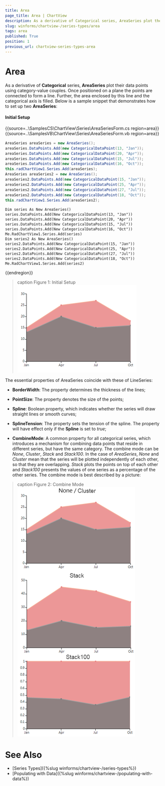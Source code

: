 ```yaml
---
title: Area
page_title: Area | ChartView
description: As a derivative of Categorical series, AreaSeries plot their data points using category-value couples
slug: winforms/chartview-/series-types/area
tags: area
published: True
position: 1
previous_url: chartview-series-types-area
---
```


# Area

As a derivative of __Categorical__ series, __AreaSeries__ plot their data points using category-value couples. Once positioned on a plane the points are connected to form a line. Further, the area enclosed by this line and the categorical axis is filled. Below is a sample snippet that demonstrates how to set up two __AreaSeries__:

#### Initial Setup

{{source=..\SamplesCS\ChartView\Series\AreaSeriesForm.cs region=area}} 
{{source=..\SamplesVB\ChartView\Series\AreaSeriesForm.vb region=area}} 

````C#
AreaSeries areaSeries = new AreaSeries();
areaSeries.DataPoints.Add(new CategoricalDataPoint(13, "Jan"));
areaSeries.DataPoints.Add(new CategoricalDataPoint(20, "Apr"));
areaSeries.DataPoints.Add(new CategoricalDataPoint(15, "Jul"));
areaSeries.DataPoints.Add(new CategoricalDataPoint(16, "Oct"));
this.radChartView1.Series.Add(areaSeries);
AreaSeries areaSeries2 = new AreaSeries(); 
areaSeries2.DataPoints.Add(new CategoricalDataPoint(15, "Jan"));
areaSeries2.DataPoints.Add(new CategoricalDataPoint(25, "Apr"));
areaSeries2.DataPoints.Add(new CategoricalDataPoint(27, "Jul"));
areaSeries2.DataPoints.Add(new CategoricalDataPoint(18, "Oct"));
this.radChartView1.Series.Add(areaSeries2);

````
````VB.NET
Dim series As New AreaSeries()
series.DataPoints.Add(New CategoricalDataPoint(13, "Jan"))
series.DataPoints.Add(New CategoricalDataPoint(20, "Apr"))
series.DataPoints.Add(New CategoricalDataPoint(15, "Jul"))
series.DataPoints.Add(New CategoricalDataPoint(16, "Oct"))
Me.RadChartView1.Series.Add(series)
Dim series2 As New AreaSeries()
series2.DataPoints.Add(New CategoricalDataPoint(15, "Jan"))
series2.DataPoints.Add(New CategoricalDataPoint(25, "Apr"))
series2.DataPoints.Add(New CategoricalDataPoint(27, "Jul"))
series2.DataPoints.Add(New CategoricalDataPoint(18, "Oct"))
Me.RadChartView1.Series.Add(series2)

````

{{endregion}} 

>caption Figure 1: Initial Setup
![chartview-series-types-area 001](images/chartview-series-types-area001.png)

The essential properties of AreaSeries coincide with these of LineSeries:

* __BorderWidth__: The property determines the thickness of the lines;

* __PointSize__: The property denotes the size of the points;

* __Spline__: Boolean property, which indicates whether the series will draw straight lines or smooth curves;

* __SplineTension__: The property sets the tension of the spline. The property will have effect only if the __Spline__ is set to *true*;

* __CombineMode__: A common property for all categorical series, which introduces a mechanism for combining data points that reside in different series, but have the same category. The combine mode can be *None*, *Cluster*,  *Stack* and *Stack100*. In the case of *AreaSeries*, *None* and *Cluster* mean that the series will be plotted independently of each other, so that they are overlapping. *Stack* plots the points on top of each other and *Stack100* presents the values of one series as a percentage of the other series. The combine mode is best described by a picture: 

>caption Figure 2: Combine Mode
![chartview-series-types-area 002](images/chartview-series-types-area002.png)

# See Also

* [Series Types]({%slug winforms/chartview-/series-types%})
* [Populating with Data]({%slug winforms/chartview-/populating-with-data%})